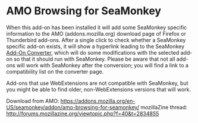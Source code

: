 AMO Browsing for SeaMonkey
==========================

When this add-on has been installed it will add some SeaMonkey
specific information to the AMO (addons.mozilla.org) download page of Firefox or
Thunderbird add-ons. After a single click to check whether a SeaMonkey
specific add-on exists, it will show a hyperlink leading to the SeaMonkey
[Add-On Converter](http://forums.mozillazine.org/viewtopic.php?f=40&t=2834855),
which will do some modifications with the
selected add-on so that it should run with SeaMonkey.
Please be aware that not all add-ons will work
with SeaMonkey after the conversion; you will find a
link to a compatibility list on the converter page.

Add-ons that use WebExtensions are not compatible with SeaMonkey, but you
might be able to find older, non-WebExtensions versions that will work.

Download from AMO: https://addons.mozilla.org/en-US/seamonkey/addon/amo-browsing-for-seamonkey/
mozillaZine thread: http://forums.mozillazine.org/viewtopic.php?f=40&t=2834855

